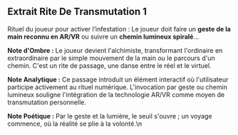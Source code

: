 ## Extrait Rite De Transmutation 1

Rituel du joueur pour activer l’infestation : Le joueur doit faire un **geste de la main reconnu en AR/VR** ou suivre un **chemin lumineux spiralé**...

**Note d'Ombre :** Le joueur devient l'alchimiste, transformant l'ordinaire en extraordinaire par le simple mouvement de la main ou le parcours d'un chemin. C'est un rite de passage, une danse entre le réel et le virtuel.

**Note Analytique :** Ce passage introduit un élément interactif où l'utilisateur participe activement au rituel numérique. L'invocation par geste ou chemin lumineux souligne l'intégration de la technologie AR/VR comme moyen de transmutation personnelle.

**Note Poétique :** Par le geste et la lumière, le seuil s'ouvre ; un voyage commence, où la réalité se plie à la volonté.\n